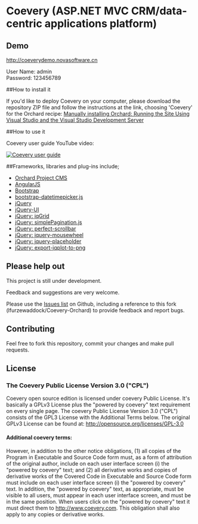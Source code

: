 Coevery (ASP.NET MVC CRM/data-centric applications platform)
=======


## Demo
http://coeverydemo.novasoftware.cn

User Name: admin  
Password: 123456789 

##How to install it

If you'd like to deploy Coevery on your computer, please download the repository ZIP file and follow the instructions at the link, choosing 'Coevery' for the Orchard recipe: [Manually installing Orchard: Running the Site Using Visual Studio and the Visual Studio Development Server](http://docs.orchardproject.net/Documentation/Manually-installing-Orchard-zip-file#RunningtheSiteUsingVisualStudioandtheVisualStudioDevelopmentServer)

##How to use it

Coevery user guide YouTube video: 

[![Coevery user guide](http://img.youtube.com/vi/4g1N_P0-5WM/0.jpg)](http://www.youtube.com/watch?v=4g1N_P0-5WM)

##Frameworks, libraries and plug-ins include;

* [Orchard Project CMS](http://www.orchardproject.net/)
* [AngularJS](https://angularjs.org/)
* [Bootstrap](http://getbootstrap.com/)
* [bootstrap-datetimepicker.js](http://www.eyecon.ro/bootstrap-datepicker)
* [jQuery](http://jquery.com/)
* [jQuery-UI](http://jqueryui.com/)
* [jQuery: jqGrid](http://www.trirand.com/jqgridwiki/doku.php)
* [jQuery: simplePagination.js](http://flaviusmatis.github.io/simplePagination.js/)
* [jQuery: perfect-scrollbar](https://github.com/noraesae/perfect-scrollbar)
* [jQuery: jquery-mousewheel](https://github.com/jquery/jquery-mousewheel)
* [jQuery: jquery-placeholder](https://github.com/mathiasbynens/jquery-placeholder)
* [jQuery: export-jqplot-to-png](https://github.com/lsiden/export-jqplot-to-png)


Please help out
---------------
This project is still under development. 

Feedback and suggestions are very welcome. 

Please use the [Issues list](https://github.com/Coevery/Coevery/issues) on Github, including a reference to this fork (lfurzewaddock/Coevery-Orchard) to provide feedback and report bugs.

Contributing
------------
Feel free to fork this repository, commit your changes and make pull requests. 


## License
### The Coevery Public License Version 3.0 ("CPL")
Coevery open source edition is licensed under coevery Public License. It's basically a GPLv3 License plus the "powered by coevery" text requirement on every single page. The coevery Public License Version 3.0 ("CPL") consists of the GPL3 License with the Additional Terms below. The original GPLv3 License can be found at: http://opensource.org/licenses/GPL-3.0
#### Additional coevery terms:
However, in addition to the other notice obligations, (1) all copies of the Program in Executable and Source Code form must, as a form of attribution of the original author, include on each user interface screen (i) the "powered by coevery" text; and (2) all derivative works and copies of derivative works of the Covered Code in Executable and Source Code form must include on each user interface screen (i) the "powered by coevery" text. In addition, the "powered by coevery" text, as appropriate, must be visible to all users, must appear in each user interface screen, and must be in the same position. When users click on the "powered by coevery" text it must direct them to http://www.coevery.com. This obligation shall also apply to any copies or derivative works.
